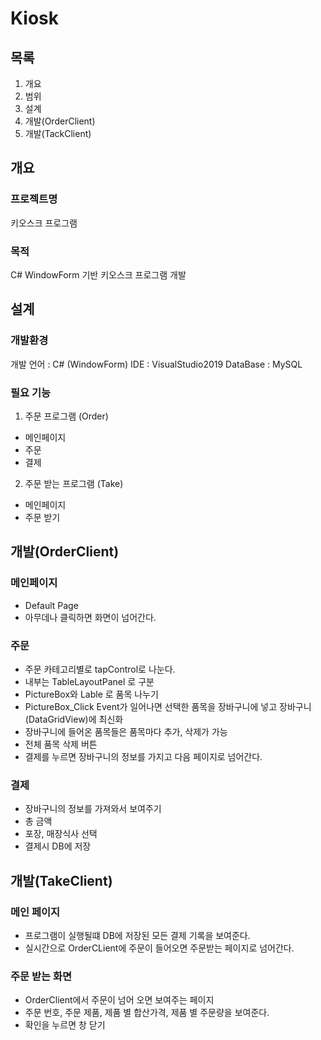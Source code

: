 # Kiosk

## 목록
1. 개요
2. 범위
3. 설계
4. 개발(OrderClient)
5. 개발(TackClient)

## 개요
### 프로젝트명
키오스크 프로그램

### 목적
C# WindowForm 기반 키오스크 프로그램 개발

## 설계
### 개발환경
개발 언어 : C# (WindowForm)
IDE : VisualStudio2019
DataBase : MySQL

### 필요 기능
1. 주문 프로그램 (Order)
- 메인페이지
- 주문
- 결제
2. 주문 받는 프로그램 (Take)
- 메인페이지
- 주문 받기

## 개발(OrderClient)
### 메인페이지
- Default Page
- 아무데나 클릭하면 화면이 넘어간다.

### 주문
- 주문 카테고리별로 tapControl로 나눈다.
- 내부는 TableLayoutPanel 로 구분
- PictureBox와 Lable 로 품목 나누기
- PictureBox_Click Event가 일어나면 선택한 품목을 장바구니에 넣고 장바구니(DataGridView)에 최신화
- 장바구니에 들어온 품목들은 품목마다 추가, 삭제가 가능
- 전체 품목 삭제 버튼
- 결제를 누르면 장바구니의 정보를 가지고 다음 페이지로 넘어간다.

### 결제
- 장바구니의 정보를 가져와서 보여주기
- 총 금액
- 포장, 매장식사 선택
- 결제시 DB에 저장

## 개발(TakeClient)
### 메인 페이지
- 프로그램이 실행될떄 DB에 저장된 모든 결제 기록을 보여준다.
- 실시간으로 OrderCLient에 주문이 들어오면 주문받는 페이지로 넘어간다.
### 주문 받는 화면
- OrderClient에서 주문이 넘어 오면 보여주는 페이지
- 주문 번호, 주문 제품, 제품 별 합산가격, 제품 별 주문량을 보여준다.
- 확인을 누르면 창 닫기
